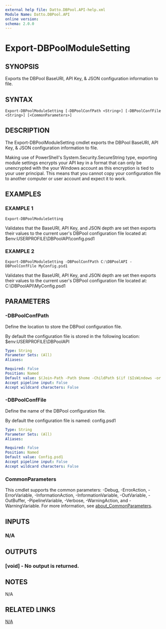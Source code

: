 ```yaml
---
external help file: Datto.DBPool.API-help.xml
Module Name: Datto.DBPool.API
online version:
schema: 2.0.0
---
```


# Export-DBPoolModuleSetting

## SYNOPSIS
Exports the DBPool BaseURI, API Key, & JSON configuration information to file.

## SYNTAX

```
Export-DBPoolModuleSetting [-DBPoolConfPath <String>] [-DBPoolConfFile <String>] [<CommonParameters>]
```

## DESCRIPTION
The Export-DBPoolModuleSetting cmdlet exports the DBPool BaseURI, API Key, & JSON configuration information to file.

Making use of PowerShell's System.Security.SecureString type, exporting module settings encrypts your API key in a format
that can only be unencrypted with the your Windows account as this encryption is tied to your user principal.
This means that you cannot copy your configuration file to another computer or user account and expect it to work.

## EXAMPLES

### EXAMPLE 1
```
Export-DBPoolModuleSetting
```

Validates that the BaseURI, API Key, and JSON depth are set then exports their values
to the current user's DBPool configuration file located at:
    $env:USERPROFILE\DBPoolAPI\config.psd1

### EXAMPLE 2
```
Export-DBPoolModuleSetting -DBPoolConfPath C:\DBPoolAPI -DBPoolConfFile MyConfig.psd1
```

Validates that the BaseURI, API Key, and JSON depth are set then exports their values
to the current user's DBPool configuration file located at:
    C:\DBPoolAPI\MyConfig.psd1

## PARAMETERS

### -DBPoolConfPath
Define the location to store the DBPool configuration file.

By default the configuration file is stored in the following location:
    $env:USERPROFILE\DBPoolAPI

```yaml
Type: String
Parameter Sets: (All)
Aliases:

Required: False
Position: Named
Default value: $(Join-Path -Path $home -ChildPath $(if ($IsWindows -or $PSEdition -eq 'Desktop'){"DBPoolAPI"}else{".DBPoolAPI"}) )
Accept pipeline input: False
Accept wildcard characters: False
```

### -DBPoolConfFile
Define the name of the DBPool configuration file.

By default the configuration file is named:
    config.psd1

```yaml
Type: String
Parameter Sets: (All)
Aliases:

Required: False
Position: Named
Default value: Config.psd1
Accept pipeline input: False
Accept wildcard characters: False
```

### CommonParameters
This cmdlet supports the common parameters: -Debug, -ErrorAction, -ErrorVariable, -InformationAction, -InformationVariable, -OutVariable, -OutBuffer, -PipelineVariable, -Verbose, -WarningAction, and -WarningVariable. For more information, see [about_CommonParameters](http://go.microsoft.com/fwlink/?LinkID=113216).

## INPUTS

### N/A
## OUTPUTS

### [void] - No output is returned.
## NOTES
N/A

## RELATED LINKS

[N/A]()


